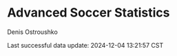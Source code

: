 # Advanced Soccer Statistics
Denis Ostroushko

<!-- gfm -->

Last successful data update: 2024-12-04 13:21:57 CST
